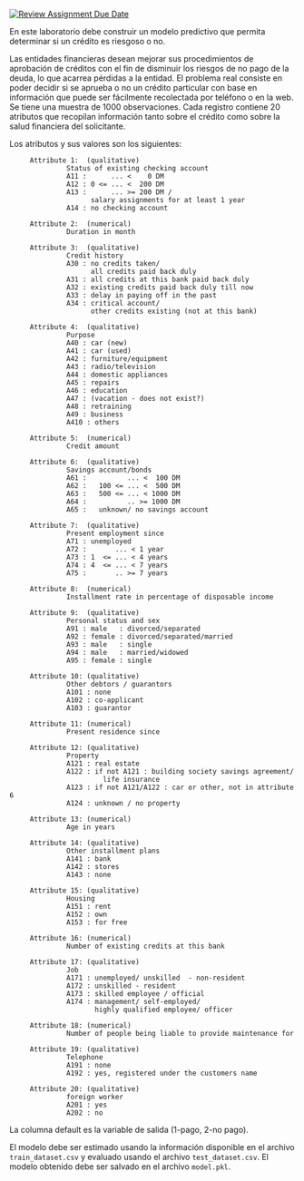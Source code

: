 [![Review Assignment Due Date](https://classroom.github.com/assets/deadline-readme-button-22041afd0340ce965d47ae6ef1cefeee28c7c493a6346c4f15d667ab976d596c.svg)](https://classroom.github.com/a/wm0W15RP)

En este laboratorio debe construir un modelo predictivo que permita determinar si un 
crédito es riesgoso o no.

Las entidades financieras desean mejorar sus procedimientos de aprobación de créditos con
el fin de disminuir los riesgos de no pago de la deuda, lo que acarrea pérdidas a la 
entidad. El problema real consiste en poder decidir si se aprueba o no un crédito 
particular con base en información que puede ser fácilmente recolectada por teléfono o en
la web. Se tiene una muestra de 1000 observaciones. Cada registro contiene 20 atributos
que recopilan información tanto sobre el crédito como sobre la salud financiera del 
solicitante. 

Los atributos y sus valores son los siguientes:

```
     Attribute 1:  (qualitative)
     	      Status of existing checking account
     	      A11 :      ... <    0 DM
     	      A12 : 0 <= ... <  200 DM
     	      A13 :      ... >= 200 DM /
     	            salary assignments for at least 1 year
     	      A14 : no checking account

     Attribute 2:  (numerical)
     	      Duration in month

     Attribute 3:  (qualitative)
     	      Credit history
     	      A30 : no credits taken/
     	            all credits paid back duly
     	      A31 : all credits at this bank paid back duly
     	      A32 : existing credits paid back duly till now
     	      A33 : delay in paying off in the past
     	      A34 : critical account/
     	            other credits existing (not at this bank)

     Attribute 4:  (qualitative)
     	      Purpose
     	      A40 : car (new)
     	      A41 : car (used)
     	      A42 : furniture/equipment
     	      A43 : radio/television
     	      A44 : domestic appliances
     	      A45 : repairs
     	      A46 : education
     	      A47 : (vacation - does not exist?)
     	      A48 : retraining
     	      A49 : business
     	      A410 : others

     Attribute 5:  (numerical)
     	      Credit amount

     Attribute 6:  (qualitative)
     	      Savings account/bonds
     	      A61 :          ... <  100 DM
     	      A62 :   100 <= ... <  500 DM
     	      A63 :   500 <= ... < 1000 DM
     	      A64 :          .. >= 1000 DM
     	      A65 :   unknown/ no savings account

     Attribute 7:  (qualitative)
     	      Present employment since
     	      A71 : unemployed
     	      A72 :       ... < 1 year
     	      A73 : 1  <= ... < 4 years  
     	      A74 : 4  <= ... < 7 years
     	      A75 :       .. >= 7 years

     Attribute 8:  (numerical)
     	      Installment rate in percentage of disposable income

     Attribute 9:  (qualitative)
     	      Personal status and sex
     	      A91 : male   : divorced/separated
     	      A92 : female : divorced/separated/married
     	      A93 : male   : single
     	      A94 : male   : married/widowed
     	      A95 : female : single

     Attribute 10: (qualitative)
     	      Other debtors / guarantors
     	      A101 : none
     	      A102 : co-applicant
     	      A103 : guarantor

     Attribute 11: (numerical)
     	      Present residence since

     Attribute 12: (qualitative)
     	      Property
     	      A121 : real estate
     	      A122 : if not A121 : building society savings agreement/
     				   life insurance
     	      A123 : if not A121/A122 : car or other, not in attribute 6
     	      A124 : unknown / no property

     Attribute 13: (numerical)
     	      Age in years

     Attribute 14: (qualitative)
     	      Other installment plans 
     	      A141 : bank
     	      A142 : stores
     	      A143 : none

     Attribute 15: (qualitative)
     	      Housing
     	      A151 : rent
     	      A152 : own
     	      A153 : for free

     Attribute 16: (numerical)
              Number of existing credits at this bank

     Attribute 17: (qualitative)
     	      Job
     	      A171 : unemployed/ unskilled  - non-resident
     	      A172 : unskilled - resident
     	      A173 : skilled employee / official
     	      A174 : management/ self-employed/
     		         highly qualified employee/ officer

     Attribute 18: (numerical)
     	      Number of people being liable to provide maintenance for

     Attribute 19: (qualitative)
     	      Telephone
     	      A191 : none
     	      A192 : yes, registered under the customers name

     Attribute 20: (qualitative)
     	      foreign worker
     	      A201 : yes
     	      A202 : no

```

La columna default es la variable de salida (1-pago, 2-no pago).

El modelo debe ser estimado usando la información disponible en el archivo
`train_dataset.csv` y evaluado usando el archivo `test_dataset.csv`. El 
modelo obtenido debe ser salvado en el archivo `model.pkl`.  

